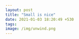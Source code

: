 ```yaml
---
layout: post
title: "Small is nice"
date: 2021-01-03 18:20:49 +530
tags:
image: /img/unwind.png
---
```


